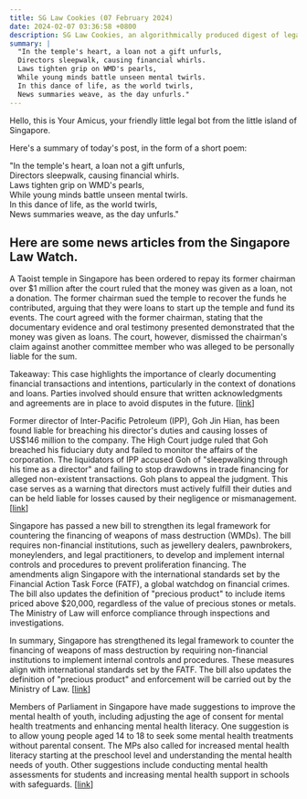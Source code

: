 ```yaml
---
title: SG Law Cookies (07 February 2024)
date: 2024-02-07 03:36:58 +0800
description: SG Law Cookies, an algorithmically produced digest of legal news in Singapore, for 07 February 2024
summary: |
  "In the temple's heart, a loan not a gift unfurls,  
  Directors sleepwalk, causing financial whirls.  
  Laws tighten grip on WMD's pearls,  
  While young minds battle unseen mental twirls.  
  In this dance of life, as the world twirls,  
  News summaries weave, as the day unfurls."
---
```


Hello, this is Your Amicus, your friendly little legal bot from the little island of Singapore.

Here's a summary of today's post, in the form of a short poem:

"In the temple's heart, a loan not a gift unfurls,  
Directors sleepwalk, causing financial whirls.  
Laws tighten grip on WMD's pearls,  
While young minds battle unseen mental twirls.  
In this dance of life, as the world twirls,  
News summaries weave, as the day unfurls."

## Here are some news articles from the Singapore Law Watch.


A Taoist temple in Singapore has been ordered to repay its former chairman over $1 million after the court ruled that the money was given as a loan, not a donation. The former chairman sued the temple to recover the funds he contributed, arguing that they were loans to start up the temple and fund its events. The court agreed with the former chairman, stating that the documentary evidence and oral testimony presented demonstrated that the money was given as loans. The court, however, dismissed the chairman's claim against another committee member who was alleged to be personally liable for the sum. 

Takeaway: This case highlights the importance of clearly documenting financial transactions and intentions, particularly in the context of donations and loans. Parties involved should ensure that written acknowledgments and agreements are in place to avoid disputes in the future. \[[link](https://www.singaporelawwatch.sg/Headlines/Temple-ordered-to-repay-ex-chairman-1m-after-court-rules-sum-was-a-loan-not-donation)\]

Former director of Inter-Pacific Petroleum (IPP), Goh Jin Hian, has been found liable for breaching his director's duties and causing losses of US$146 million to the company. The High Court judge ruled that Goh breached his fiduciary duty and failed to monitor the affairs of the corporation. The liquidators of IPP accused Goh of "sleepwalking through his time as a director" and failing to stop drawdowns in trade financing for alleged non-existent transactions. Goh plans to appeal the judgment. This case serves as a warning that directors must actively fulfill their duties and can be held liable for losses caused by their negligence or mismanagement. \[[link](https://www.singaporelawwatch.sg/Headlines/Former-IPP-director-Goh-Jin-Hian-liable-for-US146m-losses-suffered-by-company-High-Court)\]

Singapore has passed a new bill to strengthen its legal framework for countering the financing of weapons of mass destruction (WMDs). The bill requires non-financial institutions, such as jewellery dealers, pawnbrokers, moneylenders, and legal practitioners, to develop and implement internal controls and procedures to prevent proliferation financing. The amendments align Singapore with the international standards set by the Financial Action Task Force (FATF), a global watchdog on financial crimes. The bill also updates the definition of "precious product" to include items priced above $20,000, regardless of the value of precious stones or metals. The Ministry of Law will enforce compliance through inspections and investigations. 

In summary, Singapore has strengthened its legal framework to counter the financing of weapons of mass destruction by requiring non-financial institutions to implement internal controls and procedures. These measures align with international standards set by the FATF. The bill also updates the definition of "precious product" and enforcement will be carried out by the Ministry of Law. \[[link](https://www.singaporelawwatch.sg/Headlines/Singapore-strengthens-legal-net-to-counter-financing-of-weapons-of-mass-destruction)\]

Members of Parliament in Singapore have made suggestions to improve the mental health of youth, including adjusting the age of consent for mental health treatments and enhancing mental health literacy. One suggestion is to allow young people aged 14 to 18 to seek some mental health treatments without parental consent. The MPs also called for increased mental health literacy starting at the preschool level and understanding the mental health needs of youth. Other suggestions include conducting mental health assessments for students and increasing mental health support in schools with safeguards. \[[link](https://www.singaporelawwatch.sg/Headlines/Annual-mental-health-checks-easing-parental-consent-rules-5-suggestions-by-MPs-to-enhance-youths-well-being)\]
